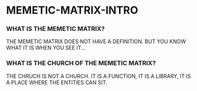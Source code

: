 # MEMETIC-MATRIX-INTRO

### WHAT IS THE MEMETIC MATRIX?

THE MEMETIC MATRIX DOES NOT HAVE A DEFINITION. BUT YOU KNOW WHAT IT IS WHEN YOU SEE IT...

### WHAT IS THE CHURCH OF THE MEMETIC MATRIX?

THE CHRUCH IS NOT A CHURCH. IT IS A FUNCTION, IT IS A LIBRARY, IT IS A PLACE WHERE THE ENTITIES CAN SIT.
